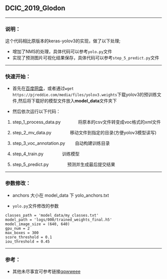 ## DCIC_2019_Glodon

---

### 说明：

这个代码相比原版本的keras-yolov3的实现，做了以下处理;

- 增加了NMS的处理，具体代码可以参考`yolo.py`文件
- 实现了预测图片可视化结果保存，具体代码可以参考`step_5_predict.py`文件

---

### 快速开始：

- 首先在[百度网盘](https://pan.baidu.com/s/1wekoQM_TL1HWi3uxmDYkFw)，或者通过`wget https://pjreddie.com/media/files/yolov3.weights`下载yolov3的预训练文件,然后将下载好的模型文件放入**model_data**文件夹下

- 然后依次运行以下代码：

1. step_1_process_data.py　　　　将原本的csv文件转变成voc格式的xml文件

2. step_2_mv_data.py　　　　     移动文件到指定的目录(方便yolov3模型读写)

3. step_3_voc_annotation.py　　  自动构建训练目录

4. step_4_train.py　　　　        训练模型

5. step_5_predict.py　　　      　预测并生成最后提交结果


---

### 参数修改：

- anchors 大小在 model_data 下 yolo_anchors.txt

- `yolo.py`文件修改的参数

```
classes_path = 'model_data/my_classes.txt'
model_path = 'logs/000/trained_weights_final.h5'
model_image_size = (640, 640)
gpu_num = 2
max_boxes = 300
score_threshold = 0.1
iou_threshold = 0.45
```


---

### 参考：

- 其他未尽事宜可参考链接[qqwweee](https://github.com/qqwweee/keras-yolo3)
